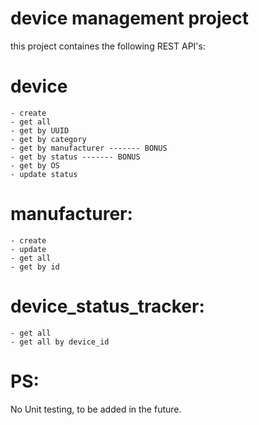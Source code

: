 # device management project 
this project containes the following REST API's:
 # device 
    - create
    - get all
    - get by UUID
    - get by category
    - get by manufacturer ------- BONUS
    - get by status ------- BONUS
    - get by OS 
    - update status
    
# manufacturer:
    - create
    - update
    - get all
    - get by id

# device_status_tracker:
    - get all
    - get all by device_id
# PS:
No Unit testing, to be added in the future.
